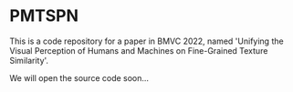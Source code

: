 # PMTSPN
This is a code repository for a paper in BMVC 2022, named 'Unifying the Visual Perception of Humans
and Machines on Fine-Grained Texture Similarity'.

We will open the source code soon...
